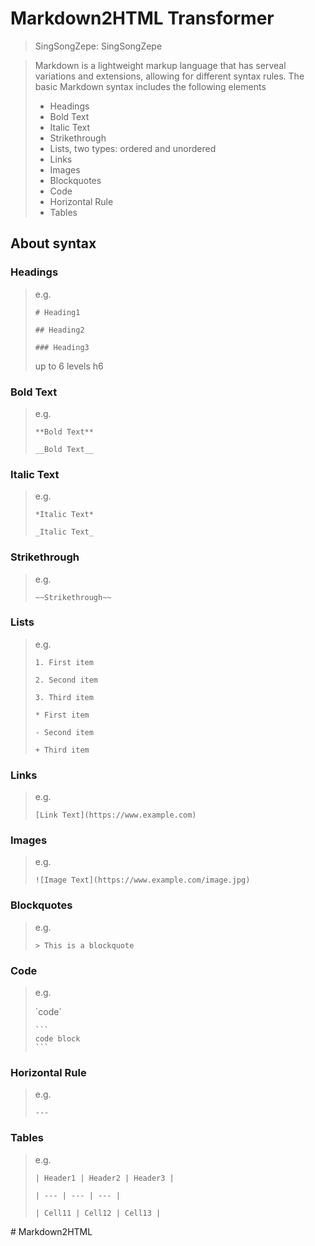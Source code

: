 
# Markdown2HTML Transformer

> SingSongZepe: SingSongZepe

> Markdown is a lightweight markup language that has serveal variations
> and extensions, allowing for different syntax rules. The basic Markdown
> syntax includes the following elements
> - Headings
> - Bold Text
> - Italic Text
> - Strikethrough
> - Lists, two types: ordered and unordered
> - Links
> - Images
> - Blockquotes
> - Code
> - Horizontal Rule
> - Tables

## About syntax

### Headings

> e.g.
> 
> `# Heading1`
> 
> `## Heading2`
> 
> `### Heading3`
> 
>up to 6 levels h6

### Bold Text

> e.g.
> 
> `**Bold Text**`
> 
> `__Bold Text__`


### Italic Text

> e.g.
> 
> `*Italic Text*`
> 
> `_Italic Text_`


### Strikethrough

> e.g.
> 
> `~~Strikethrough~~`

### Lists

> e.g.
> 
> `1. First item`
> 
> `2. Second item`
> 
> `3. Third item`
> 
> `* First item`
> 
> `- Second item`
> 
> `+ Third item`

### Links

> e.g.
> 
> `[Link Text](https://www.example.com)`

### Images

> e.g.
> 
> `![Image Text](https://www.example.com/image.jpg)`

### Blockquotes

> e.g.
> 
> `> This is a blockquote`

### Code

> e.g.
> 
> \`code\`
> 
> ````
> ```
> code block
> ```
> ````

### Horizontal Rule

> e.g.
> 
> `---`

### Tables

> e.g.
> 
> `| Header1 | Header2 | Header3 |`
> 
> `| --- | --- | --- |`
> 
> `| Cell11 | Cell12 | Cell13 |`

#   M a r k d o w n 2 H T M L  
 